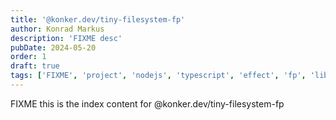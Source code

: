 ```yaml
---
title: '@konker.dev/tiny-filesystem-fp'
author: Konrad Markus
description: 'FIXME desc'
pubDate: 2024-05-20
order: 1
draft: true
tags: ['FIXME', 'project', 'nodejs', 'typescript', 'effect', 'fp', 'lib']
---
```


FIXME this is the index content for @konker.dev/tiny-filesystem-fp
